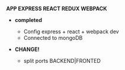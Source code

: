 **APP EXPRESS REACT REDUX WEBPACK**

- **completed**
  - Config express + react + webpack dev
  - Connected to mongoDB


- **CHANGE!**
  - split  ports BACKEND|FRONTED 


